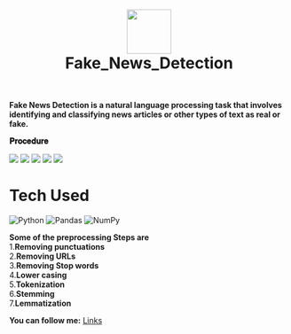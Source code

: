 <div align="center">
      <h1> <img src="https://encrypted-tbn0.gstatic.com/images?q=tbn:ANd9GcQN8PU6ve_ffwknXNtBnFRrnK9CChf0WSiQ1cKiMV02kcRPv2gGAi9artiIvvOVOxzgaKM&usqp=CAU" width="80px"><br/>Fake_News_Detection</h1>
     </div>
<p align="center"> <a href="https://github.com/EmamulHossen" target="_blank"><img alt="" src="https://img.shields.io/badge/Website-EA4C89?style=normal&logo=dribbble&logoColor=white" style="vertical-align:center" /></a> <a href="https://www.facebook.com/emamul.hossen.503" target="_blank"><img alt="" src="https://img.shields.io/badge/Facebook-1877F2?style=normal&logo=facebook&logoColor=white" style="vertical-align:center" /></a> <a href="https://www.linkedin.com/in/emamul-hossen-9a8ab1255/}" target="_blank"><img alt="" src="https://img.shields.io/badge/LinkedIn-0077B5?style=normal&logo=linkedin&logoColor=white" style="vertical-align:center" /></a> </p>

**Fake News Detection is a natural language processing task that involves identifying and classifying news articles or other types of text as real or fake.**


**𝐏𝐫𝐨𝐜𝐞𝐝𝐮𝐫𝐞**


 <img src="#"> <img src="https://media.springernature.com/lw685/springer-static/image/chp%3A10.1007%2F978-3-030-90087-8_6/MediaObjects/517928_1_En_6_Fig4_HTML.png"> <img src="#"> <img src="#"> <img src="#">
# Tech Used
 ![Python](https://img.shields.io/badge/python-3670A0?style=for-the-badge&logo=python&logoColor=ffdd54) ![Pandas](https://img.shields.io/badge/pandas-%23150458.svg?style=for-the-badge&logo=pandas&logoColor=white) ![NumPy](https://img.shields.io/badge/numpy-%23013243.svg?style=for-the-badge&logo=numpy&logoColor=white)
      
 **Some of the preprocessing Steps are**<br/>
1.**Removing punctuations**<br/>
2.**Removing URLs**<br/>
3.**Removing Stop words**<br/>
4.**Lower casing**<br/>
5.**Tokenization**<br/>
6.**Stemming**<br/>
7.**Lemmatization**


**You can follow me:**
[Links](https://www.facebook.com/emamul.hossen.503)
 
    
